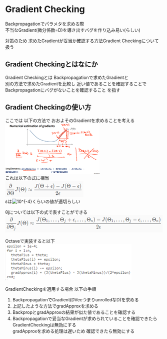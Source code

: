 # Gradient Checking
Backpropagationでパラメタを求める際  
不当なGradient(微分係数=D)を導き出すバグを作り込み易い(らしい)  

対策のため 求めたGradientが妥当か確認する方法Gradient Checkingについて扱う  

## Gradient Checkingとはなにか
Gradient Checkingとは Backpropagationで求めたGradientと  
別の方法で求めたGradientを比較し 近い値であることを確認することで  
Backpropagationにバグがないことを確認すること を指す  

## Gradient Checkingの使い方
ここでは 以下の方法で おおよそのGradientを求めることを考える  
<img src="../../img/05_05_numerical_estimation_of_gradient.png" width=60%　>  
これは以下の式に相当  
<img src="../../img/05_05_grad_approx.png" >  
εは<img src="https://latex.codecogs.com/gif.latex?10^{-4}" title="10^{-4}" />くらいの値が適切らしい

θjについては以下の式で表すことができる  
<img src="../../img/05_05_grad_approx_of_theta_j.png" >

Octaveで実装すると以下  
<img src="../../img/05_05_grad_approx_in_octave.png" >

GradientCheckingを適用する場合 以下の手順  
1. BackpropagationでGradient(DVecつまりunrolledなD)を求める  
1. 上記したような方法でgradApproxを求める  
1. BackpropとgradApproxの結果が似た値であることを確認する  
1. Backpropagationで妥当なGradientが求められていることを確認できたら  
  GradientCheckingは無効にする  
  gradApproxを求める処理は遅いため 確認できたら無効にする  
